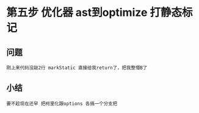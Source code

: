 # 第五步 优化器 ast到optimize 打静态标记

## 问题
    
    刚上来代码没敲2行 markStatic 直接给我return了，把我整懵B了

## 小结
    
    要不趁现在还早 把柯里化跟options 各搞一个分支把